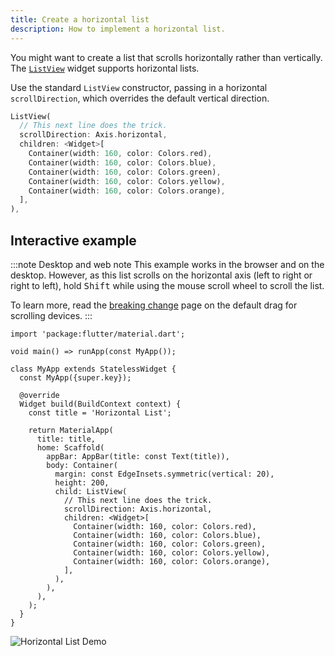 ```yaml
---
title: Create a horizontal list
description: How to implement a horizontal list.
---
```


<?code-excerpt path-base="cookbook/lists/horizontal_list"?>

You might want to create a list that scrolls
horizontally rather than vertically.
The [`ListView`][] widget supports horizontal lists.

Use the standard `ListView` constructor, passing in a horizontal
`scrollDirection`, which overrides the default vertical direction.

<?code-excerpt "lib/main.dart (ListView)" replace="/^child\: //g"?>
```dart
ListView(
  // This next line does the trick.
  scrollDirection: Axis.horizontal,
  children: <Widget>[
    Container(width: 160, color: Colors.red),
    Container(width: 160, color: Colors.blue),
    Container(width: 160, color: Colors.green),
    Container(width: 160, color: Colors.yellow),
    Container(width: 160, color: Colors.orange),
  ],
),
```

## Interactive example

:::note Desktop and web note
This example works in the browser and on the desktop.
However, as this list scrolls on the horizontal axis
(left to right or right to left),
hold <kbd>Shift</kbd> while using the mouse scroll wheel to scroll the list.

To learn more, read the [breaking change][] page on the
default drag for scrolling devices.
:::

<?code-excerpt "lib/main.dart"?>
```dartpad title="Flutter horizontal list hands-on example in DartPad" run="true"
import 'package:flutter/material.dart';

void main() => runApp(const MyApp());

class MyApp extends StatelessWidget {
  const MyApp({super.key});

  @override
  Widget build(BuildContext context) {
    const title = 'Horizontal List';

    return MaterialApp(
      title: title,
      home: Scaffold(
        appBar: AppBar(title: const Text(title)),
        body: Container(
          margin: const EdgeInsets.symmetric(vertical: 20),
          height: 200,
          child: ListView(
            // This next line does the trick.
            scrollDirection: Axis.horizontal,
            children: <Widget>[
              Container(width: 160, color: Colors.red),
              Container(width: 160, color: Colors.blue),
              Container(width: 160, color: Colors.green),
              Container(width: 160, color: Colors.yellow),
              Container(width: 160, color: Colors.orange),
            ],
          ),
        ),
      ),
    );
  }
}
```

<noscript>
  <img src="/assets/images/docs/cookbook/horizontal-list.webp" alt="Horizontal List Demo" class="site-mobile-screenshot" />
</noscript>

[breaking change]: /release/breaking-changes/default-scroll-behavior-drag
[`ListView`]: {{site.api}}/flutter/widgets/ListView-class.html
